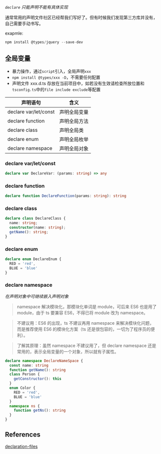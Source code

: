 *`declare` 只能声明不能有具体实现*

通常常用的声明文件社区已经帮我们写好了。但有时候我们发现第三方库并没有，自己需要手动书写。

exapmle:

```js
npm install @types/jquery --save-dev
```

## 全局变量

- 暴力操作，通过`script`引入，全局声明`xxx`
- `npm install @types/xxx -D`，不需要任何配置
- 声明文件 xxx.d.ts 存放在当前项目中，如若没有生效请检查所放位置和`tsconfig.ts`中的`file include exclude`等配置

| 声明语句              | 含义         |
| --------------------- | ------------ |
| declare var/let/const | 声明全局变量 |
| declare function      | 声明全局方法 |
| declare class         | 声明全局类   |
| declare enum          | 声明全局枚举 |
| declare namespace     | 声明全局对象 |


### declare var/let/const

```ts
declare var DeclareVar: (params: string) => any
```

### declare function

```ts
declare function DeclareFunction(params: string): string
```

### declare class

```ts
declare class DeclareClass {
  name: string;
  constructor(name: string);
  getName(): string;
}
```

### declare enum

```ts
declare enum DeclareEnum {
  RED = 'red',
  BLUE = 'blue'
}
```

### declare namespace

*在声明对象中可继续嵌入声明对象*

> namespace 解决模块化，那模块化单词是 module，可后来 ES6 也是用了 module，由于 ts 要兼容 ES6，不得已将 module 改为 namespace。

> 不建议用：ES6 的出现，ts 不建议再用 namespace 来解决模块化问题，而是推荐使用 ES6 的模块化方案（ts 还是很包容的，一切为了程序员的便利）。

> 了解其原理：虽然 namespace 不建议用了，但 declare namespace 还是常用的，表示全局变量的一个对象，所以就有子属性。

```ts
declare namespace DeclareNameSpace {
  const name: string
  function getName(): string
  class Person {
    getConstructor(): this
  }
  enum Color {
    RED = 'red',
    BLUE = 'blue'
  }
  namespace ns {
    function getNs(): string
  }
}
```

## References

[declaration-files](https://www.typescriptlang.org/docs/handbook/declaration-files/by-example.html)

<Vssue title="Declare" />
